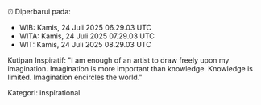 ⏰ Diperbarui pada:
- WIB: Kamis, 24 Juli 2025 06.29.03 UTC
- WITA: Kamis, 24 Juli 2025 07.29.03 UTC
- WIT: Kamis, 24 Juli 2025 08.29.03 UTC

Kutipan Inspiratif:
"I am enough of an artist to draw freely upon my imagination. Imagination is more important than knowledge. Knowledge is limited. Imagination encircles the world."


Kategori: inspirational

